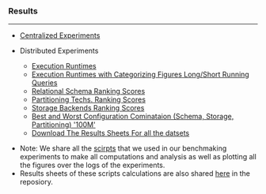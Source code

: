 ### Results
-----
  * [Centralized Experiments](ResultsCenteralized.md)
  
  * Distributed Experiments
    * [Execution Runtimes](DistributedExperiments.md)
    * [Execution Runtimes with Categorizing Figures Long/Short Running Queries](DistributedExperiments_Long_Short_RunningTime_Queries.md)
    * [Relational Schema Ranking Scores](SchemaRanking.md)
    * [Partitioning Techs. Ranking Scores](PartitioningRanking.md)
    * [Storage Backends Ranking Scores](StorageRanking.md)
    * [Best and Worst Configuration Cominataion (Schema, Storage, Partitioning) '100M' ](QueryPerformanceforConfigs.md)
    * [Download The Results Sheets For all the datsets](https://github.com/DataSystemsGroupUT/SPARKSQLRDFBenchmarking/tree/master/results)
    
- Note: We share all the [scirpts](https://github.com/DataSystemsGroupUT/SPARKSQLRDFBenchmarking/tree/master/Scripts) that we used in our benchmaking experiments to make all computations and analysis as well as plotting all the figures over the logs of the experiments.
- Results sheets of these scripts calculations are also shared [here](https://github.com/DataSystemsGroupUT/SPARKSQLRDFBenchmarking/tree/master/results) in the reposiory.

